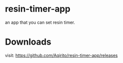 ﻿# resin-timer-app
an app that you can set resin timer.


# Downloads
visit: https://github.com/Aqirito/resin-timer-app/releases
